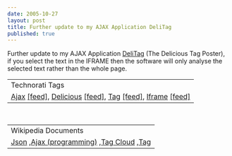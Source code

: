 ```yaml
---
date: 2005-10-27
layout: post
title: Further update to my AJAX Application DeliTag
published: true
---
```

Further update to my AJAX Application <a href="http://www.kinlan.co.uk/AjaxExperiments/DeliTag">DeliTag</a> (The Delicious Tag Poster), if you select the text in the IFRAME then the software will only analyse the selected text rather than the whole page.<p /><table class="TechnoratiHead TagHeader">
<tr><td>Technorati Tags</td></tr>
<tr class="Technorati"><td>
<a href="http://www.technorati.com/tag/Ajax" class="Tag" rel="tag">Ajax</a> <a href="http://feeds.technorati.com/feed/posts/tag/Ajax" class="Tag">[feed]</a>, <a href="http://www.technorati.com/tag/Delicious" class="Tag" rel="tag">Delicious</a> <a href="http://feeds.technorati.com/feed/posts/tag/Delicious" class="Tag">[feed]</a>, <a href="http://www.technorati.com/tag/Tag" class="Tag" rel="tag">Tag</a> <a href="http://feeds.technorati.com/feed/posts/tag/Tag" class="Tag">[feed]</a>, <a href="http://www.technorati.com/tag/Iframe" class="Tag" rel="tag">Iframe</a> <a href="http://feeds.technorati.com/feed/posts/tag/Iframe" class="Tag">[feed]</a>
</td></tr>
</table><br /><table class="TechnoratiHead TagHeader">
<tr><td>Wikipedia Documents</td></tr>
<tr class="Technorati"><td>
<a href="http://en.wikipedia.org/wiki/JSON">Json</a> ,<a href="http://en.wikipedia.org/wiki/Ajax_(programming)">Ajax (programming)</a> ,<a href="http://en.wikipedia.org/wiki/Tag_cloud">Tag Cloud</a> ,<a href="http://en.wikipedia.org/wiki/Tag">Tag</a>
</td></tr>
</table><div class="blogger-post-footer"><img class="posterous_download_image" src="https://blogger.googleusercontent.com/tracker/8109338-113044656319946606?l=www.kinlan.co.uk%2Findex.html" height="1" alt="" width="1" /></div>

